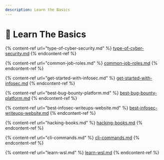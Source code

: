 ```yaml
---
description: Learn the Basics
---
```


# 🏅 Learn The Basics



{% content-ref url="type-of-cyber-security.md" %}
[type-of-cyber-security.md](type-of-cyber-security.md)
{% endcontent-ref %}



{% content-ref url="common-job-roles.md" %}
[common-job-roles.md](common-job-roles.md)
{% endcontent-ref %}



{% content-ref url="get-started-with-infosec.md" %}
[get-started-with-infosec.md](get-started-with-infosec.md)
{% endcontent-ref %}



{% content-ref url="best-bug-bounty-platform.md" %}
[best-bug-bounty-platform.md](best-bug-bounty-platform.md)
{% endcontent-ref %}



{% content-ref url="best-infosec-writeups-website.md" %}
[best-infosec-writeups-website.md](best-infosec-writeups-website.md)
{% endcontent-ref %}



{% content-ref url="hacking-books.md" %}
[hacking-books.md](hacking-books.md)
{% endcontent-ref %}



{% content-ref url="cli-commands.md" %}
[cli-commands.md](cli-commands.md)
{% endcontent-ref %}



{% content-ref url="learn-wsl.md" %}
[learn-wsl.md](learn-wsl.md)
{% endcontent-ref %}
